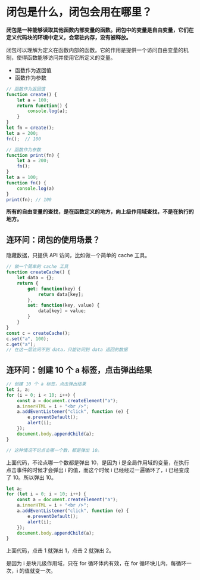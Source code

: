 # 闭包是什么，闭包会用在哪里？

**闭包是一种能够读取其他函数内部变量的函数。闭包中的变量是自由变量，它们在定义代码块的环境中定义，会常驻内存，没有被释放。**

闭包可以理解为定义在函数内部的函数。它的作用是提供一个访问自由变量的机制，使得函数能够访问并使用它所定义的变量。

- 函数作为返回值
- 函数作为参数

```javascript
// 函数作为返回值
function create() {
    let a = 100;
    return function() {
        console.log(a);
    }
}
let fn = create();
let a = 200;
fn();  // 100
```

```javascript
// 函数作为参数
function print(fn) {
    let a = 200;
    fn();
}
let a = 100;
function fn() {
    console.log(a)
}
print(fn); // 100
```

**所有的自由变量的查找，是在函数定义的地方，向上级作用域查找，不是在执行的地方。**

## 连环问：闭包的使用场景？

隐藏数据，只提供 API 访问，比如做一个简单的 cache 工具。

```javascript
// 做一个简单的 cache 工具
function createCache() {
    let data = {};
    return {
        get: function(key) {
            return data[key];
        },
        set: function(key, value) {
            data[key] = value;
        }
    }
}
const c = createCache();
c.set("a", 100);
c.get("a");
// 在这一层访问不到 data，只能访问到 data 返回的数据
```

## 连环问：创建 10 个 a 标签，点击弹出结果

```javascript
// 创建 10 个 a 标签，点击弹出结果
let i, a;
for (i = 0; i < 10; i++) {
    const a = document.createElement("a");
    a.innerHTML = i + "<br />";
    a.addEventListener("click", function (e) {
        e.preventDefault();
        alert(i);
    });
    document.body.appendChild(a);
}

// 这种情况不论点击哪一个数，都是弹出 10。
```

上面代码，不论点哪一个数都是弹出 10，是因为 i 是全局作用域的变量，在执行点击事件的时候才会弹出 i 的值，而这个时候 i 已经经过一遍循环了，i 已经变成了 10。所以弹出 10。

```javascript
let a;
for (let i = 0; i < 10; i++) {
    const a = document.createElement("a");
    a.innerHTML = i + "<br />";
    a.addEventListener("click", function (e) {
        e.preventDefault();
        alert(i);
    });
    document.body.appendChild(a);
}
```

上面代码，点击 1 就弹出 1，点击 2 就弹出 2。

是因为 i 是块儿级作用域，只在 for 循环体内有效，在 for 循环块儿内，每循环一次，i 的值就变一次。
